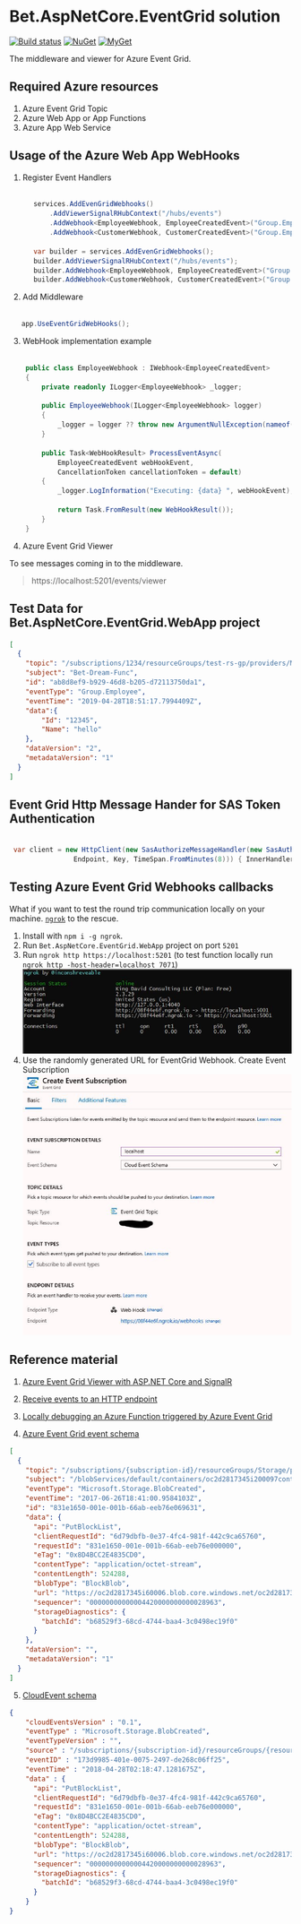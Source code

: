 # Bet.AspNetCore.EventGrid solution
[![Build status](https://ci.appveyor.com/api/projects/status/ldg53oxk7nrmroo1/branch/master?svg=true)](https://ci.appveyor.com/project/kdcllc/bet-aspnetcore-eventgrid/branch/master)
[![NuGet](https://img.shields.io/nuget/v/Bet.AspNetCore.EvenGrid.svg)](https://www.nuget.org/packages?q=Bet.AspNetCore.EvenGrid)
[![MyGet](https://img.shields.io/myget/kdcllc/v/Bet.AspNetCore.EvenGrid.svg?label=myget)](https://www.myget.org/F/kdcllc/api/v2)

The middleware and viewer for Azure Event Grid.

## Required Azure resources

1. Azure Event Grid Topic
2. Azure Web App or App Functions
3. Azure App Web Service

## Usage of the Azure Web App WebHooks

1. Register Event Handlers

```csharp

      services.AddEvenGridWebhooks()
          .AddViewerSignalRHubContext("/hubs/events")
          .AddWebhook<EmployeeWebhook, EmployeeCreatedEvent>("Group.Employee")
          .AddWebhook<CustomerWebhook, CustomerCreatedEvent>("Group.Employee");

      var builder = services.AddEvenGridWebhooks();
      builder.AddViewerSignalRHubContext("/hubs/events");
      builder.AddWebhook<EmployeeWebhook, EmployeeCreatedEvent>("Group.Employee");
      builder.AddWebhook<CustomerWebhook, CustomerCreatedEvent>("Group.Employee");
```

2. Add Middleware

```csharp

   app.UseEventGridWebHooks();

```

3. WebHook implementation example

```csharp

    public class EmployeeWebhook : IWebhook<EmployeeCreatedEvent>
    {
        private readonly ILogger<EmployeeWebhook> _logger;

        public EmployeeWebhook(ILogger<EmployeeWebhook> logger)
        {
            _logger = logger ?? throw new ArgumentNullException(nameof(logger));
        }

        public Task<WebHookResult> ProcessEventAsync(
            EmployeeCreatedEvent webHookEvent,
            CancellationToken cancellationToken = default)
        {
            _logger.LogInformation("Executing: {data} ", webHookEvent);

            return Task.FromResult(new WebHookResult());
        }
    }
```

4. Azure Event Grid Viewer

To see messages coming in to the middleware.

> https://localhost:5201/events/viewer

## Test Data for Bet.AspNetCore.EventGrid.WebApp project

```json
[
  {
    "topic": "/subscriptions/1234/resourceGroups/test-rs-gp/providers/Microsoft.EventGrid/topics/test-eg-topic",
    "subject": "Bet-Dream-Func",
    "id": "ab8d8ef9-b929-46d8-b205-d72113750da1",
    "eventType": "Group.Employee",
    "eventTime": "2019-04-28T18:51:17.7994409Z",
    "data":{
    	"Id": "12345",
    	"Name": "hello"
    },
    "dataVersion": "2",
    "metadataVersion": "1"
  }
]
```

## Event Grid Http Message Hander for SAS Token Authentication

```csharp

 var client = new HttpClient(new SasAuthorizeMessageHandler(new SasAuthorizeOptions(
                Endpoint, Key, TimeSpan.FromMinutes(8))) { InnerHandler = new HttpClientHandler() });
```

## Testing Azure Event Grid Webhooks callbacks
What if you want to test the round trip communication locally on your machine. [`ngrok`](https://ngrok.com/?source=kdcllc) to the rescue.

1. Install with `npm i -g ngrok`.
2. Run `Bet.AspNetCore.EventGrid.WebApp` project on port `5201`
3. Run `ngrok http https://localhost:5201` (to test function locally run `ngrok http -host-header=localhost 7071`)
![ngrok](./img/ngrok.server.jpg)
4. Use the randomly generated URL for EventGrid Webhook. Create Event Subscription
![eventgrid topic](./img/eventgrid-topic.jpg)

## Reference material

1. [Azure Event Grid Viewer with ASP.NET Core and SignalR](https://madeofstrings.com/2018/03/14/azure-event-grid-viewer-with-asp-net-core-and-signalr/)

2. [Receive events to an HTTP endpoint](https://docs.microsoft.com/en-us/azure/event-grid/receive-events)

3. [Locally debugging an Azure Function triggered by Azure Event Grid](https://blogs.msdn.microsoft.com/brandonh/2017/11/30/locally-debugging-an-azure-function-triggered-by-azure-event-grid/)

4. [Azure Event Grid event schema](https://docs.microsoft.com/en-us/azure/event-grid/event-schema)

```json
[
  {
    "topic": "/subscriptions/{subscription-id}/resourceGroups/Storage/providers/Microsoft.Storage/storageAccounts/xstoretestaccount",
    "subject": "/blobServices/default/containers/oc2d2817345i200097container/blobs/oc2d2817345i20002296blob",
    "eventType": "Microsoft.Storage.BlobCreated",
    "eventTime": "2017-06-26T18:41:00.9584103Z",
    "id": "831e1650-001e-001b-66ab-eeb76e069631",
    "data": {
      "api": "PutBlockList",
      "clientRequestId": "6d79dbfb-0e37-4fc4-981f-442c9ca65760",
      "requestId": "831e1650-001e-001b-66ab-eeb76e000000",
      "eTag": "0x8D4BCC2E4835CD0",
      "contentType": "application/octet-stream",
      "contentLength": 524288,
      "blobType": "BlockBlob",
      "url": "https://oc2d2817345i60006.blob.core.windows.net/oc2d2817345i200097container/oc2d2817345i20002296blob",
      "sequencer": "00000000000004420000000000028963",
      "storageDiagnostics": {
        "batchId": "b68529f3-68cd-4744-baa4-3c0498ec19f0"
      }
    },
    "dataVersion": "",
    "metadataVersion": "1"
  }
]

```
5. [CloudEvent schema](https://docs.microsoft.com/en-us/azure/event-grid/cloudevents-schema#cloudevent-schema)

```json
{
    "cloudEventsVersion" : "0.1",
    "eventType" : "Microsoft.Storage.BlobCreated",
    "eventTypeVersion" : "",
    "source" : "/subscriptions/{subscription-id}/resourceGroups/{resource-group}/providers/Microsoft.Storage/storageAccounts/{storage-account}#blobServices/default/containers/{storage-container}/blobs/{new-file}",
    "eventID" : "173d9985-401e-0075-2497-de268c06ff25",
    "eventTime" : "2018-04-28T02:18:47.1281675Z",
    "data" : {
      "api": "PutBlockList",
      "clientRequestId": "6d79dbfb-0e37-4fc4-981f-442c9ca65760",
      "requestId": "831e1650-001e-001b-66ab-eeb76e000000",
      "eTag": "0x8D4BCC2E4835CD0",
      "contentType": "application/octet-stream",
      "contentLength": 524288,
      "blobType": "BlockBlob",
      "url": "https://oc2d2817345i60006.blob.core.windows.net/oc2d2817345i200097container/oc2d2817345i20002296blob",
      "sequencer": "00000000000004420000000000028963",
      "storageDiagnostics": {
        "batchId": "b68529f3-68cd-4744-baa4-3c0498ec19f0"
      }
    }
}
```
